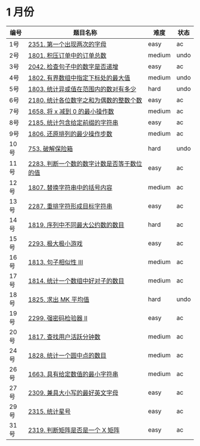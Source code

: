 # 1 月份

**编号**|**题目名称**|**难度**|**状态**
--------|------------|--------|--------
1号|[2351. 第一个出现两次的字母](./第1题%202351.%20第一个出现两次的字母)|easy|ac
2号|[1801. 积压订单中的订单总数](./第2题%201801.%20积压订单中的订单总数母)|medium|undo
3号|[2042. 检查句子中的数字是否递增](./第3题%202042.%20检查句子中的数字是否递增)|easy|ac
4号|[1802. 有界数组中指定下标处的最大值](./第4题%201802.%20有界数组中指定下标处的最大值)|medium|undo
5号|[1803. 统计异或值在范围内的数对有多少](./第5题%201803.%20统计异或值在范围内的数对有多少)|hard|undo
6号|[2180. 统计各位数字之和为偶数的整数个数](./第6题%202180.%20统计各位数字之和为偶数的整数个数)|easy|ac
7号|[1658. 将 x 减到 0 的最小操作数](./1%20月份/第7题%201658.%20将%20x%20减到%200%20的最小操作数)|medium|ac
8号|[2185. 统计包含给定前缀的字符串](./第8题%202185.%20统计包含给定前缀的字符串)|easy|ac
9号|[1806. 还原排列的最少操作步数](./第9题%201806.%20还原排列的最少操作步数)|medium|ac
10号|[753. 破解保险箱](./第10题%20753.%20破解保险箱)|hard|undo
11号|[2283. 判断一个数的数字计数是否等于数位的值](./第11题%202283.%20判断一个数的数字计数是否等于数位的值)|easy|ac
12号|[1807. 替换字符串中的括号内容](./第12题%201807.%20替换字符串中的括号内容)|medium|ac
13号|[2287. 重排字符形成目标字符串](./第13题%202287.%20重排字符形成目标字符串)|easy|ac
14号|[1819. 序列中不同最大公约数的数目](./第14题%201819.%20序列中不同最大公约数的数目)|hard|ac
15号|[2293. 极大极小游戏](./第15题%202293.%20极大极小游戏)|easy|ac
16号|[1813. 句子相似性 III](./第16题%201813.%20句子相似性%20III)|medium|ac
17号|[1814. 统计一个数组中好对子的数目](./第17题%201814.%20统计一个数组中好对子的数目)|medium|ac
18号|[1825. 求出 MK 平均值](./第18题%201825.%20求出%20MK%20平均值)|hard|undo
19号|[2299. 强密码检验器 II](./第19题%202299.%20强密码检验器%20II)|easy|ac
20号|[1817. 查找用户活跃分钟数](./第20题%201817.%20查找用户活跃分钟数)|medium|ac
24号|[1828. 统计一个圆中点的数目](./第24题%201828.%20统计一个圆中点的数目)|medium|ac
26号|[1663. 具有给定数值的最小字符串](./第26题%201663.%20具有给定数值的最小字符串)|medium|ac
27号|[2309. 兼具大小写的最好英文字母](./第27题%202309.%20兼具大小写的最好英文字母)|easy|ac
29号|[2315. 统计星号](./第29题%202315.%20统计星号)|easy|ac
31号|[2319. 判断矩阵是否是一个 X 矩阵](./第31题%202319.%20判断矩阵是否是一个%20X%20矩阵)|easy|ac
